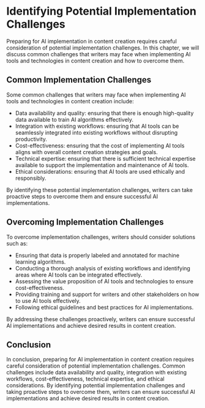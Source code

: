 Identifying Potential Implementation Challenges
===============================================================================================================

Preparing for AI implementation in content creation requires careful consideration of potential implementation challenges. In this chapter, we will discuss common challenges that writers may face when implementing AI tools and technologies in content creation and how to overcome them.

Common Implementation Challenges
--------------------------------

Some common challenges that writers may face when implementing AI tools and technologies in content creation include:

* Data availability and quality: ensuring that there is enough high-quality data available to train AI algorithms effectively.
* Integration with existing workflows: ensuring that AI tools can be seamlessly integrated into existing workflows without disrupting productivity.
* Cost-effectiveness: ensuring that the cost of implementing AI tools aligns with overall content creation strategies and goals.
* Technical expertise: ensuring that there is sufficient technical expertise available to support the implementation and maintenance of AI tools.
* Ethical considerations: ensuring that AI tools are used ethically and responsibly.

By identifying these potential implementation challenges, writers can take proactive steps to overcome them and ensure successful AI implementations.

Overcoming Implementation Challenges
------------------------------------

To overcome implementation challenges, writers should consider solutions such as:

* Ensuring that data is properly labeled and annotated for machine learning algorithms.
* Conducting a thorough analysis of existing workflows and identifying areas where AI tools can be integrated effectively.
* Assessing the value proposition of AI tools and technologies to ensure cost-effectiveness.
* Providing training and support for writers and other stakeholders on how to use AI tools effectively.
* Following ethical guidelines and best practices for AI implementations.

By addressing these challenges proactively, writers can ensure successful AI implementations and achieve desired results in content creation.

Conclusion
----------

In conclusion, preparing for AI implementation in content creation requires careful consideration of potential implementation challenges. Common challenges include data availability and quality, integration with existing workflows, cost-effectiveness, technical expertise, and ethical considerations. By identifying potential implementation challenges and taking proactive steps to overcome them, writers can ensure successful AI implementations and achieve desired results in content creation.
